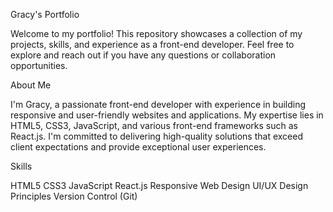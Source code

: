 Gracy's Portfolio

Welcome to my portfolio! This repository showcases a collection of my projects, skills, and experience as a front-end developer.
Feel free to explore and reach out if you have any questions or collaboration opportunities.

About Me

I'm Gracy, a passionate front-end developer with experience in building responsive and user-friendly websites and applications. 
My expertise lies in HTML5, CSS3, JavaScript, and various front-end frameworks such as React.js.
I'm committed to delivering high-quality solutions that exceed client expectations and provide exceptional user experiences.


Skills

HTML5
CSS3
JavaScript
React.js
Responsive Web Design
UI/UX Design Principles
Version Control (Git)

